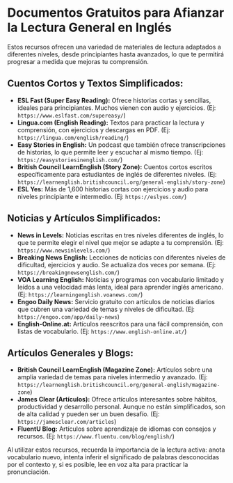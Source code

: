 


# Documentos Gratuitos para Afianzar la Lectura General en Inglés

Estos recursos ofrecen una variedad de materiales de lectura adaptados a diferentes niveles, desde principiantes hasta avanzados, lo que te permitirá progresar a medida que mejoras tu comprensión.

## Cuentos Cortos y Textos Simplificados:

*   **ESL Fast (Super Easy Reading):** Ofrece historias cortas y sencillas, ideales para principiantes. Muchos vienen con audio y ejercicios. (Ej: `https://www.eslfast.com/supereasy/`)
*   **Lingua.com (English Reading):** Textos para practicar la lectura y comprensión, con ejercicios y descargas en PDF. (Ej: `https://lingua.com/english/reading/`)
*   **Easy Stories in English:** Un podcast que también ofrece transcripciones de historias, lo que permite leer y escuchar al mismo tiempo. (Ej: `https://easystoriesinenglish.com/`)
*   **British Council LearnEnglish (Story Zone):** Cuentos cortos escritos específicamente para estudiantes de inglés de diferentes niveles. (Ej: `https://learnenglish.britishcouncil.org/general-english/story-zone`)
*   **ESL Yes:** Más de 1,600 historias cortas con ejercicios y audio para niveles principiante e intermedio. (Ej: `https://eslyes.com/`)

## Noticias y Artículos Simplificados:

*   **News in Levels:** Noticias escritas en tres niveles diferentes de inglés, lo que te permite elegir el nivel que mejor se adapte a tu comprensión. (Ej: `https://www.newsinlevels.com/`)
*   **Breaking News English:** Lecciones de noticias con diferentes niveles de dificultad, ejercicios y audio. Se actualiza dos veces por semana. (Ej: `https://breakingnewsenglish.com/`)
*   **VOA Learning English:** Noticias y programas con vocabulario limitado y leídos a una velocidad más lenta, ideal para aprender inglés americano. (Ej: `https://learningenglish.voanews.com/`)
*   **Engoo Daily News:** Servicio gratuito con artículos de noticias diarios que cubren una variedad de temas y niveles de dificultad. (Ej: `https://engoo.com/app/daily-news`)
*   **English-Online.at:** Artículos reescritos para una fácil comprensión, con listas de vocabulario. (Ej: `https://www.english-online.at/`)

## Artículos Generales y Blogs:

*   **British Council LearnEnglish (Magazine Zone):** Artículos sobre una amplia variedad de temas para niveles intermedio y avanzado. (Ej: `https://learnenglish.britishcouncil.org/general-english/magazine-zone`)
*   **James Clear (Artículos):** Ofrece artículos interesantes sobre hábitos, productividad y desarrollo personal. Aunque no están simplificados, son de alta calidad y pueden ser un buen desafío. (Ej: `https://jamesclear.com/articles`)
*   **FluentU Blog:** Artículos sobre aprendizaje de idiomas con consejos y recursos. (Ej: `https://www.fluentu.com/blog/english/`)

Al utilizar estos recursos, recuerda la importancia de la lectura activa: anota vocabulario nuevo, intenta inferir el significado de palabras desconocidas por el contexto y, si es posible, lee en voz alta para practicar la pronunciación.

